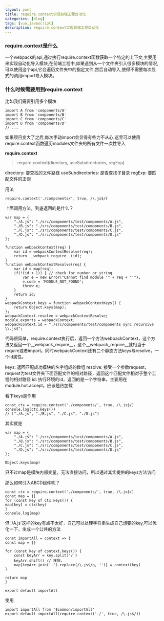 ```yaml
---
layout: post
title: require.context实现前端工程自动化
categories: [blog]
tags: [vue,javascript]
description: require.context实现前端工程自动化
---
```



### require.context是什么

一个webpack的api,通过执行require.context函数获取一个特定的上下文,主要用来实现自动化导入模块,在前端工程中,如果遇到从一个文件夹引入很多模块的情况,可以使用这个api,它会遍历文件夹中的指定文件,然后自动导入,使得不需要每次显式的调用import导入模块。

### 什么时候需要用到require.context

比如我们需要引用多个模块

    import A from 'components/A'
    import B from 'components/B'
    import C from 'components/C'
    import D from 'components/D'
    // ...

如果项目变大了之后,每次手动import会显得有些力不从心,这里可以使用require.context函数遍历modules文件夹的所有文件一次性导入

<strong>require.context</strong>

> require.context(directory, useSubdirectories, regExp)

directory: 要查找的文件路径
useSubdirectories: 是否查找子目录
regExp: 要匹配文件的正则

用法

    require.context('./components/', true, /\.js$/)

上面调用方法，到底返回的是什么？

    var map = {
        "./A.js": "./src/components/test/components/A.js",
        "./B.js": "./src/components/test/components/B.js",
        "./C.js": "./src/components/test/components/C.js",
        "./D.js": "./src/components/test/components/D.js"
    };

    function webpackContext(req) {
        var id = webpackContextResolve(req);
        return __webpack_require__(id);
    }
    function webpackContextResolve(req) {
        var id = map[req];
        if(!(id + 1)) { // check for number or string
            var e = new Error("Cannot find module '" + req + "'");
            e.code = 'MODULE_NOT_FOUND';
            throw e;
        }
        return id;
    }
    webpackContext.keys = function webpackContextKeys() {
        return Object.keys(map);
    };
    webpackContext.resolve = webpackContextResolve;
    module.exports = webpackContext;
    webpackContext.id = "./src/components/test/components sync recursive \\.js$";


代码很简单，require.context执行后，返回一个方法webpackContext，这个方法又返回一个__webpack_require__，这个__webpack_require__就相当于require或者import。同时webpackContext还有二个静态方法keys与resolve，一个id属性。

keys: 返回匹配成功模块的名字组成的数组
resolve: 接受一个参数request，request为test文件夹下面匹配文件的相对路径，返回这个匹配文件相对于整个工程的相对路径
id: 执行环境的id，返回的是一个字符串，主要用在module.hot.accept，应该是热加载

看下keys是作用

    const ctx = require.context('./components/', true, /\.js$/)
    console.log(ctx.keys())
    // ["./A.js", "./B.js", "./C.js", "./D.js"]

其实就是

    var map = {
        "./A.js": "./src/components/test/components/A.js",
        "./B.js": "./src/components/test/components/B.js",
        "./C.js": "./src/components/test/components/C.js",
        "./D.js": "./src/components/test/components/D.js"
    };

    Object.keys(map)

只不过map是模块内部变量，无法直接访问，所以通过其实提供的keys方法访问

那么如何引入ABCD组件呢？

    const ctx = require.context('./components/', true, /\.js$/)
    const map = {}
    for (const key of ctx.keys()) {
    map[key] = ctx(key)
    }
    console.log(map)

但'./A.js'这样的key有点不太好，自己可以处理字符串生成自己想要的key,可以优化一下，生成一个公共的方法

    const importAll = context => {
    const map = {}

    for (const key of context.keys()) {
        const keyArr = key.split('/')
        keyArr.shift() // 移除.
        map[keyArr.join('.').replace(/\.js$/g, '')] = context(key)
    }

    return map
    }

    export default importAll

使用

    import importAll from '$common/importAll'
    export default importAll(require.context('./', true, /\.js$/))
